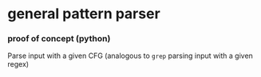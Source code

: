 # general pattern parser
### proof of concept (python)

Parse input with a given CFG (analogous to `grep` parsing input with a given regex)
